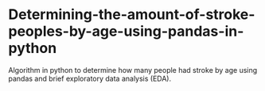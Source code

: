 # Determining-the-amount-of-stroke-peoples-by-age-using-pandas-in-python
Algorithm in python to determine how many people had stroke by age using pandas and brief exploratory data analysis (EDA).
